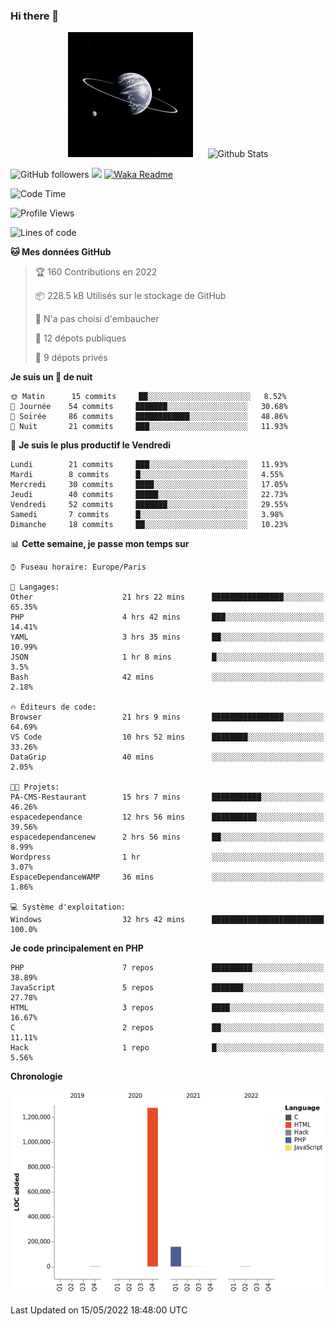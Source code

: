 ### Hi there 👋

<p align="center">
  <img src="https://github.com/Loviflo/Loviflo/blob/main/img/portrait.jpg" alt="Loviflo" height="200" style="margin-right: 20px"/>
  <img src="https://github-readme-stats.vercel.app/api?username=Loviflo&show_icons=true&theme=graywhite" alt="Github Stats" />
</p>

![GitHub followers](https://img.shields.io/github/followers/Loviflo?label=Follow&style=social)
![](https://visitor-badge.glitch.me/badge?page_id=Loviflo.Loviflo)
[![Waka Readme](https://github.com/Loviflo/Loviflo/actions/workflows/update-stats.yml/badge.svg)](https://github.com/Loviflo/Loviflo/actions/workflows/update-stats.yml)

<!--START_SECTION:waka-->
![Code Time](http://img.shields.io/badge/Code%20Time-0%20secs-blue)

![Profile Views](http://img.shields.io/badge/Vues%20du%20profil-5-blue)

![Lines of code](https://img.shields.io/badge/Depuis%20Hello%20World%2C%20j%27ai%20%C3%A9crit-1%20Million%20Lignes%20de%20code-blue)

**🐱 Mes données GitHub** 

> 🏆 160 Contributions en 2022
 > 
> 📦 228.5 kB Utilisés sur le stockage de GitHub 
 > 
> 🚫 N'a pas choisi d'embaucher
 > 
> 📜 12 dépots publiques 
 > 
> 🔑 9 dépots privés  
 > 
**Je suis un 🦉 de nuit** 

```text
🌞 Matin      15 commits     ██░░░░░░░░░░░░░░░░░░░░░░░   8.52% 
🌆 Journée    54 commits     ███████░░░░░░░░░░░░░░░░░░   30.68% 
🌃 Soirée     86 commits     ████████████░░░░░░░░░░░░░   48.86% 
🌙 Nuit       21 commits     ███░░░░░░░░░░░░░░░░░░░░░░   11.93%

```
📅 **Je suis le plus productif le Vendredi** 

```text
Lundi        21 commits     ███░░░░░░░░░░░░░░░░░░░░░░   11.93% 
Mardi        8 commits      █░░░░░░░░░░░░░░░░░░░░░░░░   4.55% 
Mercredi     30 commits     ████░░░░░░░░░░░░░░░░░░░░░   17.05% 
Jeudi        40 commits     █████░░░░░░░░░░░░░░░░░░░░   22.73% 
Vendredi     52 commits     ███████░░░░░░░░░░░░░░░░░░   29.55% 
Samedi       7 commits      █░░░░░░░░░░░░░░░░░░░░░░░░   3.98% 
Dimanche     18 commits     ██░░░░░░░░░░░░░░░░░░░░░░░   10.23%

```


📊 **Cette semaine, je passe mon temps sur** 

```text
⌚︎ Fuseau horaire: Europe/Paris

💬 Langages: 
Other                    21 hrs 22 mins      ████████████████░░░░░░░░░   65.35% 
PHP                      4 hrs 42 mins       ███░░░░░░░░░░░░░░░░░░░░░░   14.41% 
YAML                     3 hrs 35 mins       ██░░░░░░░░░░░░░░░░░░░░░░░   10.99% 
JSON                     1 hr 8 mins         █░░░░░░░░░░░░░░░░░░░░░░░░   3.5% 
Bash                     42 mins             ░░░░░░░░░░░░░░░░░░░░░░░░░   2.18%

🔥 Éditeurs de code: 
Browser                  21 hrs 9 mins       ████████████████░░░░░░░░░   64.69% 
VS Code                  10 hrs 52 mins      ████████░░░░░░░░░░░░░░░░░   33.26% 
DataGrip                 40 mins             ░░░░░░░░░░░░░░░░░░░░░░░░░   2.05%

🐱‍💻 Projets: 
PA-CMS-Restaurant        15 hrs 7 mins       ███████████░░░░░░░░░░░░░░   46.26% 
espacedependance         12 hrs 56 mins      ██████████░░░░░░░░░░░░░░░   39.56% 
espacedependancenew      2 hrs 56 mins       ██░░░░░░░░░░░░░░░░░░░░░░░   8.99% 
Wordpress                1 hr                ░░░░░░░░░░░░░░░░░░░░░░░░░   3.07% 
EspaceDependanceWAMP     36 mins             ░░░░░░░░░░░░░░░░░░░░░░░░░   1.86%

💻 Système d'exploitation: 
Windows                  32 hrs 42 mins      █████████████████████████   100.0%

```

**Je code principalement en PHP** 

```text
PHP                      7 repos             █████████░░░░░░░░░░░░░░░░   38.89% 
JavaScript               5 repos             ███████░░░░░░░░░░░░░░░░░░   27.78% 
HTML                     3 repos             ████░░░░░░░░░░░░░░░░░░░░░   16.67% 
C                        2 repos             ██░░░░░░░░░░░░░░░░░░░░░░░   11.11% 
Hack                     1 repo              █░░░░░░░░░░░░░░░░░░░░░░░░   5.56%

```


**Chronologie**

![Chart not found](https://raw.githubusercontent.com/Loviflo/Loviflo/main/charts/bar_graph.png) 


 Last Updated on 15/05/2022 18:48:00 UTC
<!--END_SECTION:waka-->
